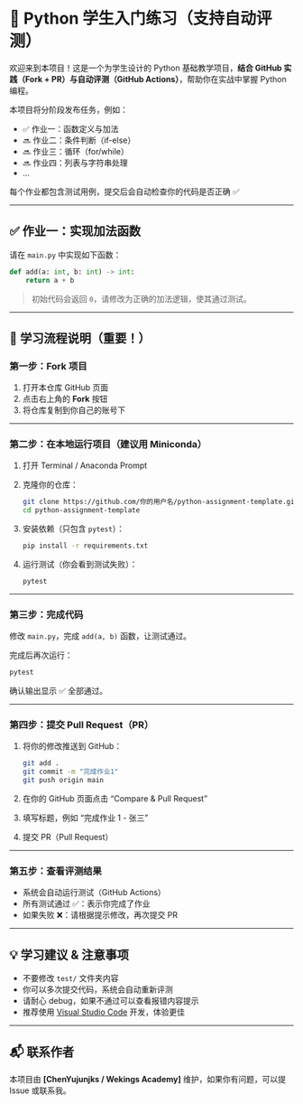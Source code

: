 # 🐍 Python 学生入门练习（支持自动评测）

欢迎来到本项目！这是一个为学生设计的 Python 基础教学项目，**结合 GitHub 实践（Fork + PR）与自动评测（GitHub Actions）**，帮助你在实战中掌握 Python 编程。

本项目将分阶段发布任务，例如：

- ✅ 作业一：函数定义与加法
- 🔜 作业二：条件判断（if-else）
- 🔜 作业三：循环（for/while）
- 🔜 作业四：列表与字符串处理
- ...

每个作业都包含测试用例，提交后会自动检查你的代码是否正确 ✅

---

## ✅ 作业一：实现加法函数

请在 `main.py` 中实现如下函数：

```python
def add(a: int, b: int) -> int:
    return a + b
```

> 初始代码会返回 `0`，请修改为正确的加法逻辑，使其通过测试。

---

## 📌 学习流程说明（重要！）

### 第一步：Fork 项目

1. 打开本仓库 GitHub 页面
2. 点击右上角的 **Fork** 按钮
3. 将仓库复制到你自己的账号下

---

### 第二步：在本地运行项目（建议用 Miniconda）

1. 打开 Terminal / Anaconda Prompt

2. 克隆你的仓库：

   ```bash
   git clone https://github.com/你的用户名/python-assignment-template.git
   cd python-assignment-template
   ```

3. 安装依赖（只包含 `pytest`）：

   ```bash
   pip install -r requirements.txt
   ```

4. 运行测试（你会看到测试失败）：

   ```bash
   pytest
   ```

---

### 第三步：完成代码

修改 `main.py`，完成 `add(a, b)` 函数，让测试通过。

完成后再次运行：

```bash
pytest
```

确认输出显示 ✅ 全部通过。

---

### 第四步：提交 Pull Request（PR）

1. 将你的修改推送到 GitHub：

   ```bash
   git add .
   git commit -m "完成作业1"
   git push origin main
   ```

2. 在你的 GitHub 页面点击 “Compare & Pull Request”
3. 填写标题，例如 “完成作业 1 - 张三”
4. 提交 PR（Pull Request）

---

### 第五步：查看评测结果

- 系统会自动运行测试（GitHub Actions）
- 所有测试通过 ✅：表示你完成了作业
- 如果失败 ❌：请根据提示修改，再次提交 PR

---

## 💡 学习建议 & 注意事项

- 不要修改 `test/` 文件夹内容
- 你可以多次提交代码，系统会自动重新评测
- 请耐心 debug，如果不通过可以查看报错内容提示
- 推荐使用 [Visual Studio Code](https://code.visualstudio.com) 开发，体验更佳

---

## 📬 联系作者

本项目由 **\[ChenYujunjks / Wekings Academy]** 维护，如果你有问题，可以提 Issue 或联系我。
